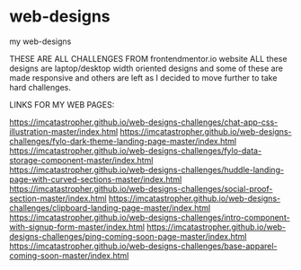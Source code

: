 # web-designs
my web-designs

THESE ARE ALL CHALLENGES FROM frontendmentor.io website 
ALL these designs are laptop/desktop width oriented designs and some of these are made responsive and others are left as I decided to move further to take hard challenges. 

LINKS FOR MY WEB PAGES:

https://imcatastropher.github.io/web-designs-challenges/chat-app-css-illustration-master/index.html
https://imcatastropher.github.io/web-designs-challenges/fylo-dark-theme-landing-page-master/index.html
https://imcatastropher.github.io/web-designs-challenges/fylo-data-storage-component-master/index.html
https://imcatastropher.github.io/web-designs-challenges/huddle-landing-page-with-curved-sections-master/index.html
https://imcatastropher.github.io/web-designs-challenges/social-proof-section-master/index.html
https://imcatastropher.github.io/web-designs-challenges/clipboard-landing-page-master/index.html
https://imcatastropher.github.io/web-designs-challenges/intro-component-with-signup-form-master/index.html
https://imcatastropher.github.io/web-designs-challenges/ping-coming-soon-page-master/index.html
https://imcatastropher.github.io/web-designs-challenges/base-apparel-coming-soon-master/index.html

